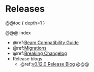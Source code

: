 # Releases

@@toc { depth=1 }

@@@ index
* @ref:[Beam Compatibility Guide](Apache-Beam.md)
* @ref:[Migrations](migrations/index.md)
* @ref:[Breaking Changelog](breaking-changes.md)
* Release blogs
  * @ref:[v0.12.0 Release Blog](v0.12.0.md)
@@@
